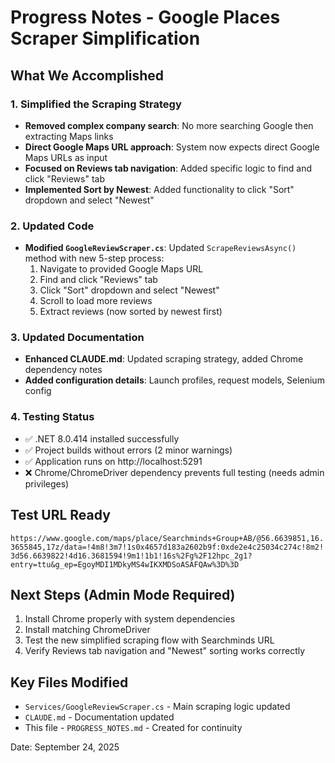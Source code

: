 # Progress Notes - Google Places Scraper Simplification

## What We Accomplished

### 1. Simplified the Scraping Strategy
- **Removed complex company search**: No more searching Google then extracting Maps links
- **Direct Google Maps URL approach**: System now expects direct Google Maps URLs as input
- **Focused on Reviews tab navigation**: Added specific logic to find and click "Reviews" tab
- **Implemented Sort by Newest**: Added functionality to click "Sort" dropdown and select "Newest"

### 2. Updated Code
- **Modified `GoogleReviewScraper.cs`**: Updated `ScrapeReviewsAsync()` method with new 5-step process:
  1. Navigate to provided Google Maps URL
  2. Find and click "Reviews" tab
  3. Click "Sort" dropdown and select "Newest"
  4. Scroll to load more reviews
  5. Extract reviews (now sorted by newest first)

### 3. Updated Documentation
- **Enhanced CLAUDE.md**: Updated scraping strategy, added Chrome dependency notes
- **Added configuration details**: Launch profiles, request models, Selenium config

### 4. Testing Status
- ✅ .NET 8.0.414 installed successfully
- ✅ Project builds without errors (2 minor warnings)
- ✅ Application runs on http://localhost:5291
- ❌ Chrome/ChromeDriver dependency prevents full testing (needs admin privileges)

## Test URL Ready
`https://www.google.com/maps/place/Searchminds+Group+AB/@56.6639851,16.3655845,17z/data=!4m8!3m7!1s0x4657d183a2602b9f:0xde2e4c25034c274c!8m2!3d56.6639822!4d16.3681594!9m1!1b1!16s%2Fg%2F12hpc_2g1?entry=ttu&g_ep=EgoyMDI1MDkyMS4wIKXMDSoASAFQAw%3D%3D`

## Next Steps (Admin Mode Required)
1. Install Chrome properly with system dependencies
2. Install matching ChromeDriver
3. Test the new simplified scraping flow with Searchminds URL
4. Verify Reviews tab navigation and "Newest" sorting works correctly

## Key Files Modified
- `Services/GoogleReviewScraper.cs` - Main scraping logic updated
- `CLAUDE.md` - Documentation updated
- This file - `PROGRESS_NOTES.md` - Created for continuity

Date: September 24, 2025